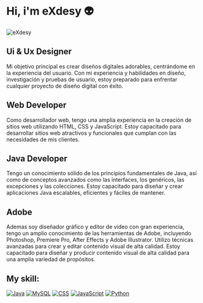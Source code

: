 # Hi, i'm eXdesy 👽

![eXdesy](https://github.com/eXdesy/Web/blob/main/eXdesy/img/banner.png)

## Ui & Ux Designer
Mi objetivo principal es crear diseños digitales adorables, centrándome en la experiencia del usuario. Con mi experiencia y habilidades en diseño, investigación y pruebas de usuario, estoy preparado para enfrentar cualquier proyecto de diseño digital con éxito.

## Web Developer
Como desarrollador web, tengo una amplia experiencia en la creación de sitios web utilizando HTML, CSS y JavaScript. Estoy capacitado para desarrollar sitios web atractivos y funcionales que cumplan con las necesidades de mis clientes.

## Java Developer
Tengo un conocimiento sólido de los principios fundamentales de Java, así como de conceptos avanzados como las interfaces, los genéricos, las excepciones y las colecciones. Estoy capacitado para diseñar y crear aplicaciones Java escalables, eficientes y fáciles de mantener.

## Adobe
Ademas soy diseñador gráfico y editor de video con gran experiencia, tengo un amplio conocimiento de las herramientas de Adobe, incluyendo Photoshop, Premiere Pro, After Effects y Adobe Illustrator. Utilizo técnicas avanzadas para crear y editar contenido visual de alta calidad. Estoy capacitado para diseñar y producir contenido visual de alta calidad para una amplia variedad de propósitos.

## My skill:
[![Java](https://img.shields.io/badge/Java-FA7343?style=for-the-badge&logo=java&logoColor=white&labelColor=101010)]()
[![MySQL](https://img.shields.io/badge/MySQL-1575F9?style=for-the-badge&labelColor=101010)]()
[![CSS](https://img.shields.io/badge/CSS-2D2D2D?style=for-the-badge&labelColor=101010)]()
[![JavaScript](https://img.shields.io/badge/JavaScript-F7DF1E?style=for-the-badge&labelColor=101010)]()
[![Python](https://img.shields.io/badge/Python-47A248?style=for-the-badge&labelColor=101010)]()
